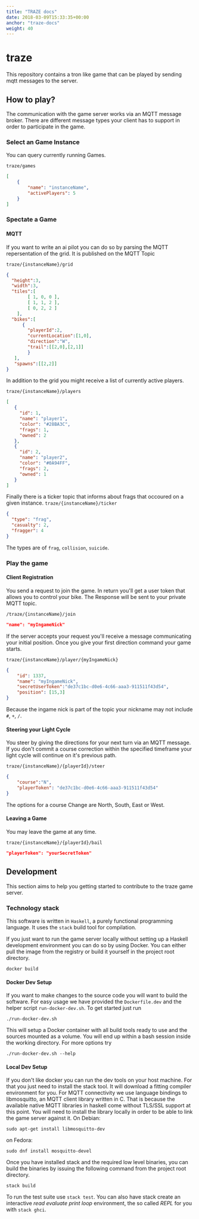 ```yaml
---
title: "TRAZE docs"
date: 2018-03-09T15:33:35+00:00
anchor: "traze-docs"
weight: 40
---
```


# traze

This repository contains a tron like game that can be played by sending mqtt messages to the server. 

## How to play?
The communication with the game server works via an MQTT message broker. There are different message types your client has to support in order to participate in the game.

### Select an Game Instance
You can query currently running Games. 

`traze/games`
```json
[
    {
        "name": "instanceName",
        "activePlayers": 5
    }
]

```

### Spectate a Game

#### MQTT 
If you want to write an ai pilot you can do so by parsing the MQTT repersentation of the grid. It is published on the MQTT Topic

`traze/{instanceName}/grid`
```json
{
  "height":3,
  "width":3,
  "tiles":[
        [ 1, 0, 0 ],
        [ 1, 1, 2 ],
        [ 0, 2, 2 ]
    ],
  "bikes":[
      {
        "playerId":2,
        "currentLocation":[1,0],
        "direction":"W",
        "trail":[[2,0],[2,1]]
        }
   ],
   "spawns":[[2,2]]
}
```


In addition to the grid you might receive a list of currently active players.

`traze/{instanceName}/players`
```json
[
   {
     "id": 1,
     "name": "player1",
     "color": "#28BA3C",
     "frags": 1,
     "owned": 2
   },
   {
     "id": 2,
     "name": "player2",
     "color": "#0A94FF",
     "frags": 2,
     "owned": 1
   }
]
```

Finally there is a ticker topic that informs about frags that occoured on a given instance.
`traze/{instanceName}/ticker`
```json
{
  "type": "frag",
  "casualty": 2,
  "fragger": 4
}
```
The types are of `frag`, `collision`, `suicide`.

### Play the game

#### Client Registration
You send a request to join the game. In return you'll get a user token that allows you to control your bike. The Response will be sent to your private MQTT topic.

`/traze/{instanceName}/join`
```json
"name": "myIngameNick"
```

If the server accepts your request you'll receive a message communicating your initial position. Once you give your first direction command your game starts.

`traze/{instanceName}/player/{myIngameNick}`
```json
{
    "id": 1337,
    "name": "myIngameNick",
    "secretUserToken":"de37c1bc-d0e6-4c66-aaa3-911511f43d54",
    "position": [15,3]
}
```
Because the ingame nick is part of the topic your nickname may not include `#`, `+`, `/`.

#### Steering your Light Cycle
You steer by giving the directions for your next turn via an MQTT message. If you don't commit a course correction within the specified timeframe your light cycle will continue on it's previous path.

`traze/{instanceName}/{playerId}/steer`
```json
{
    "course":"N",
    "playerToken": "de37c1bc-d0e6-4c66-aaa3-911511f43d54"
}
```

The options for a course Change are North, South, East or West. 

#### Leaving a Game
You may leave the game at any time.

`traze/{instanceName}/{playerId}/bail`
```json
"playerToken": "yourSecretToken"
```

## Development
This section aims to help you getting started to contribute to the traze game server. 

### Technology stack
This software is written in `Haskell`, a purely functional programming language. It uses the `stack` build tool for compilation. 

If you just want to run the game server locally without setting up a Haskell development environment you can do so by using Docker. You can either pull the image from the registry or build it yourself in the project root directory.
```
docker build
```

#### Docker Dev Setup
If you want to make changes to the source code you will want to build the software. For easy usage we have provided the `Dockerfile.dev` and the helper script `run-docker-dev.sh`. To get started just run
```
./run-docker-dev.sh
```
This will setup a Docker container with all build tools ready to use and the sources mounted as a volume. You will end up within a bash session inside the working directory. For more options try
```
./run-docker-dev.sh --help
```

#### Local Dev Setup
If you don't like docker you can run the dev tools on your host machine. For that you just need to install the stack tool. It will download a fitting compiler environment for you.
For MQTT connectivity we use language bindings to libmosquitto, an MQTT client library written in C. That is because the available native MQTT libraries in haskell come without TLS/SSL support at this point. You will need to install the library locally in order to be able to link the game server against it.
On Debian:
```
sudo apt-get install libmosquitto-dev
```
on Fedora:
```
sudo dnf install mosquitto-devel
```

Once you have installed stack and the required low level binaries, you can build the binaries by issuing the following command from the project root directory.

```
stack build
```

To run the test suite use `stack test`. You can also have stack create an interactive _read evaluate print loop_ environment, the so called _REPL_ for you with `stack ghci`.
